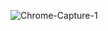 ![Chrome-Capture-1](https://user-images.githubusercontent.com/88199918/141877421-2cc1a499-998f-4a1d-b1ac-c01afc37e0b7.gif)
